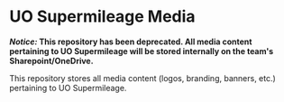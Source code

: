 # UO Supermileage Media

***Notice:* This repository has been deprecated. All media content pertaining to UO Supermileage will be stored internally on the team's Sharepoint/OneDrive.**

This repository stores all media content (logos, branding, banners, etc.) pertaining to UO Supermileage.
